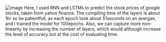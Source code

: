![image](https://github.com/beingamanforever/Kaggle/assets/121532863/cbc9f217-3e77-4140-8d2d-5f0425750245)
Here, I used RNN and LSTMs to predict the stock prices of google stocks, taken from yahoo finance. The compiling time of the layers is about 1hr so be patientfull, as each epoch took about 51seconds on an avergae, and I trained the model for 100epochs. Also, we can capture more non-linearity by increasing the number of layers, which would although increase the level of accuracy but at the cost of evaluating time.

